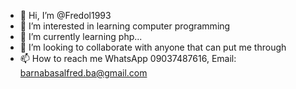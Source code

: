 - 👋 Hi, I’m @Fredol1993
- 👀 I’m interested in learning computer programming 
- 🌱 I’m currently learning php...
- 💞️ I’m looking to collaborate with anyone that can put me through 
- 📫 How to reach me WhatsApp 09037487616, Email: barnabasalfred.ba@gmail.com

<!---
Fredol1993/Fredol1993 is a ✨ special ✨ repository because its `README.md` (this file) appears on your GitHub profile.
You can click the Preview link to take a look at your changes.
--->
